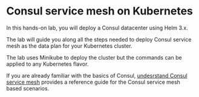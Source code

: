 # Consul service mesh on Kubernetes

In this hands-on lab, you will deploy a Consul datacenter using Helm 3.x.

The lab will guide you along all the steps needed to deploy Consul service mesh as the data plan for your Kubernetes cluster.

The lab uses Minikube to deploy the cluster but the commands can be applied to any Kubernetes flavor.

If you are already familiar with the basics of Consul, [undesrstand Consul service mesh](https://learn.hashicorp.com/consul/gs-consul-service-mesh/understand-consul-service-mesh) provides a reference guide for the Consul service mesh based scenarios.